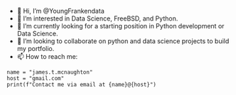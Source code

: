 - 👋 Hi, I’m @YoungFrankendata
- 👀 I’m interested in Data Science, FreeBSD, and Python.
- 🌱 I’m currently looking for a starting position in Python development or Data Science.
- 💞️ I’m looking to collaborate on python and data science projects to build my portfolio.
- 📫 How to reach me:
```
name = "james.t.mcnaughton"
host = "gmail.com"
print(f"Contact me via email at {name}@{host}")
```


<!---
YoungFrankendata/YoungFrankendata is a ✨ special ✨ repository because its `README.md` (this file) appears on your GitHub profile.
You can click the Preview link to take a look at your changes.
--->
